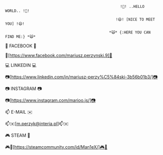                                                         !👋! ..HELLO WORLD.. !👋!
   
                                                      !😄! [NICE TO MEET YOU] !😄!
   
                                                   *🙀* {:HERE YOU CAN FIND ME:} *🙀*

📲 FACEBOOK 📲

📲[https://www.facebook.com/mariusz.perzynski.9]📲

💻 LINKEDIN 💻     

📷[https://www.linkedin.com/in/mariusz-perzy%C5%84ski-3b56b01b3/]📷

📷 INSTAGRAM 📷

📷[https://www.instagram.com/marioo.js/]📷

📫 E-MAIL ✉️     

📫✉️[m.perzyk@interia.pl]📫✉️
 
🎮 STEAM 👾     

🎮👾[https://steamcommunity.com/id/Man1eX/]🎮👾




